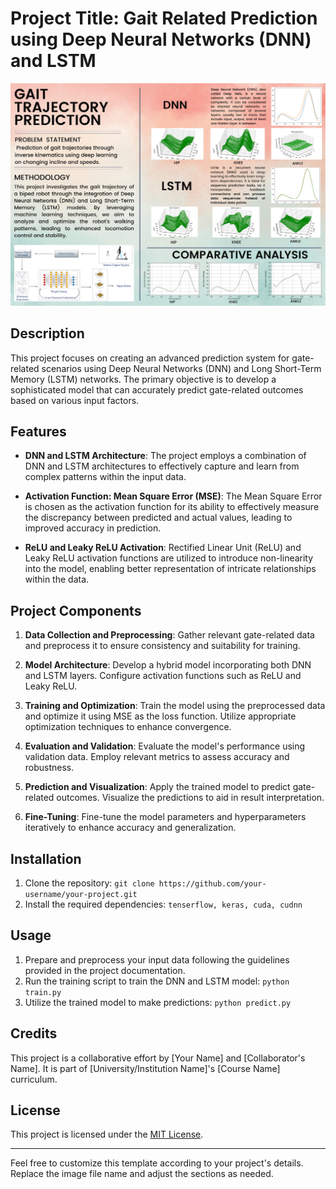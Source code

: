 # Project Title: Gait Related Prediction using Deep Neural Networks (DNN) and LSTM

![Project Image](gtp.png ) <!-- Replace 'image.png' with your image file name and place the image file in the same directory as this README.md file -->

## Description

This project focuses on creating an advanced prediction system for gate-related scenarios using Deep Neural Networks (DNN) and Long Short-Term Memory (LSTM) networks. The primary objective is to develop a sophisticated model that can accurately predict gate-related outcomes based on various input factors.

## Features

- **DNN and LSTM Architecture**: The project employs a combination of DNN and LSTM architectures to effectively capture and learn from complex patterns within the input data.

- **Activation Function: Mean Square Error (MSE)**: The Mean Square Error is chosen as the activation function for its ability to effectively measure the discrepancy between predicted and actual values, leading to improved accuracy in prediction.

- **ReLU and Leaky ReLU Activation**: Rectified Linear Unit (ReLU) and Leaky ReLU activation functions are utilized to introduce non-linearity into the model, enabling better representation of intricate relationships within the data.

## Project Components

1. **Data Collection and Preprocessing**: Gather relevant gate-related data and preprocess it to ensure consistency and suitability for training.

2. **Model Architecture**: Develop a hybrid model incorporating both DNN and LSTM layers. Configure activation functions such as ReLU and Leaky ReLU.

3. **Training and Optimization**: Train the model using the preprocessed data and optimize it using MSE as the loss function. Utilize appropriate optimization techniques to enhance convergence.

4. **Evaluation and Validation**: Evaluate the model's performance using validation data. Employ relevant metrics to assess accuracy and robustness.

5. **Prediction and Visualization**: Apply the trained model to predict gate-related outcomes. Visualize the predictions to aid in result interpretation.

6. **Fine-Tuning**: Fine-tune the model parameters and hyperparameters iteratively to enhance accuracy and generalization.

## Installation

1. Clone the repository: `git clone https://github.com/your-username/your-project.git`
2. Install the required dependencies: `tenserflow, keras, cuda, cudnn`

## Usage

1. Prepare and preprocess your input data following the guidelines provided in the project documentation.
2. Run the training script to train the DNN and LSTM model: `python train.py`
3. Utilize the trained model to make predictions: `python predict.py`

## Credits

This project is a collaborative effort by [Your Name] and [Collaborator's Name]. It is part of [University/Institution Name]'s [Course Name] curriculum.

## License

This project is licensed under the [MIT License](LICENSE).

---

Feel free to customize this template according to your project's details. Replace the image file name and adjust the sections as needed.